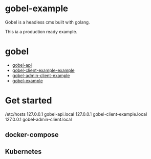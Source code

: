 # gobel-example
Gobel is a headless cms built with golang. 

This ia a production ready example.

# gobel
- [gobel-api](https://github.com/bmf-san/gobel-api)
- [gobel-client-example-example](https://github.com/bmf-san/gobel-client-example-example)
- [gobel-admin-client-example](https://github.com/bmf-san/gobel-admin-client-example)
- [gobel-example](https://github.com/bmf-san/gobel-example)

# Get started
/etc/hosts
127.0.0.1 gobel-api.local
127.0.0.1 gobel-client-example.local
127.0.0.1 gobel-admin-client.local

## docker-compose

## Kubernetes
